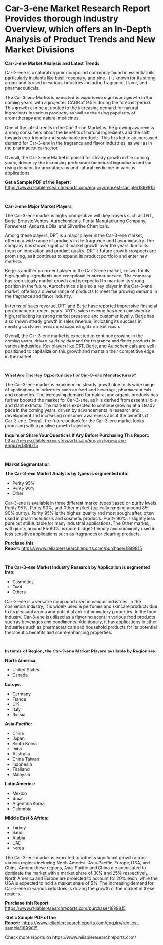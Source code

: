 <p><h1>Car-3-ene Market Research Report Provides thorough Industry Overview, which offers an In-Depth Analysis of Product Trends and New Market Divisions</h1></p><p><strong>Car-3-ene Market Analysis and Latest Trends</strong></p>
<p><p>Car-3-ene is a natural organic compound commonly found in essential oils, particularly in plants like basil, rosemary, and pine. It is known for its strong aroma and is used in various industries including fragrance, flavor, and pharmaceuticals.</p><p>The Car-3-ene Market is expected to experience significant growth in the coming years, with a projected CAGR of 9.5% during the forecast period. This growth can be attributed to the increasing demand for natural ingredients in various products, as well as the rising popularity of aromatherapy and natural medicines.</p><p>One of the latest trends in the Car-3-ene Market is the growing awareness among consumers about the benefits of natural ingredients and the shift towards eco-friendly and sustainable products. This has led to an increased demand for Car-3-ene in the fragrance and flavor industries, as well as in the pharmaceutical sector.</p><p>Overall, the Car-3-ene Market is poised for steady growth in the coming years, driven by the increasing preference for natural ingredients and the rising demand for aromatherapy and natural medicines in various applications.</p></p>
<p><strong>Get a Sample PDF of the Report:&nbsp;</strong> <a href="https://www.reliableresearchreports.com/enquiry/request-sample/1899815">https://www.reliableresearchreports.com/enquiry/request-sample/1899815</a></p>
<p>&nbsp;</p>
<p><strong>Car-3-ene Major Market Players</strong></p>
<p><p>The Car-3-ene market is highly competitive with key players such as DRT, Berje, Ernesto Ventos, Aurochemicals, Penta Manufacturing Company, Foreverest, Augustus Oils, and Silverline Chemicals. </p><p>Among these players, DRT is a major player in the Car-3-ene market, offering a wide range of products in the fragrance and flavor industry. The company has shown significant market growth over the years due to its focus on innovation and product quality. DRT's future growth prospects are promising, as it continues to expand its product portfolio and enter new markets.</p><p>Berje is another prominent player in the Car-3-ene market, known for its high-quality ingredients and exceptional customer service. The company has seen steady market growth and is expected to maintain its strong position in the future. Aurochemicals is also a key player in the Car-3-ene market, offering a diverse range of products to meet the growing demand in the fragrance and flavor industry.</p><p>In terms of sales revenue, DRT and Berje have reported impressive financial performance in recent years. DRT's sales revenue has been consistently high, reflecting its strong market presence and customer loyalty. Berje has also shown steady growth in sales revenue, indicating its success in meeting customer needs and expanding its market reach.</p><p>Overall, the Car-3-ene market is expected to continue growing in the coming years, driven by rising demand for fragrance and flavor products in various industries. Key players like DRT, Berje, and Aurochemicals are well-positioned to capitalize on this growth and maintain their competitive edge in the market.</p></p>
<p>&nbsp;</p>
<p><strong>What Are The Key Opportunities For Car-3-ene Manufacturers?</strong></p>
<p><p>The Car-3-ene market is experiencing steady growth due to its wide range of applications in industries such as food and beverage, pharmaceuticals, and cosmetics. The increasing demand for natural and organic products has further boosted the market for Car-3-ene, as it is derived from essential oils and plant extracts. The market is expected to continue growing at a steady pace in the coming years, driven by advancements in research and development and increasing consumer awareness about the benefits of Car-3-ene. Overall, the future outlook for the Car-3-ene market looks promising with a positive growth trajectory.</p></p>
<p><strong>Inquire or Share Your Questions If Any Before Purchasing This Report:</strong> <a href="https://www.reliableresearchreports.com/enquiry/pre-order-enquiry/1899815">https://www.reliableresearchreports.com/enquiry/pre-order-enquiry/1899815</a></p>
<p>&nbsp;</p>
<p><strong>Market Segmentation</strong></p>
<p><strong>The Car-3-ene Market Analysis by types is segmented into:</strong></p>
<p><ul><li>Purity 95%</li><li>Purity 90%</li><li>Other</li></ul></p>
<p><p>Car-3-ene is available in three different market types based on purity levels: Purity 95%, Purity 90%, and Other market (typically ranging around 85-90% purity). Purity 95% is the highest quality and most sought after, often used in pharmaceuticals and cosmetic products. Purity 90% is slightly less pure but still suitable for many industrial applications. The Other market, with purity around 85-90%, is more budget-friendly and commonly used in less sensitive applications such as fragrances or cleaning products.</p></p>
<p><strong>Purchase this Report:&nbsp;</strong><a href="https://www.reliableresearchreports.com/purchase/1899815">https://www.reliableresearchreports.com/purchase/1899815</a></p>
<p>&nbsp;</p>
<p><strong>The Car-3-ene Market Industry Research by Application is segmented into:</strong></p>
<p><ul><li>Cosmetics</li><li>Food</li><li>Others</li></ul></p>
<p><p>Car-3-ene is a versatile compound used in various industries. In the cosmetics industry, it is widely used in perfumes and skincare products due to its pleasant aroma and potential anti-inflammatory properties. In the food industry, Car-3-ene is utilized as a flavoring agent in various food products such as beverages and condiments. Additionally, it has applications in other industries such as pharmaceuticals and household products for its potential therapeutic benefits and scent-enhancing properties.</p></p>
<p>&nbsp;</p>
<p><strong>In terms of Region, the Car-3-ene Market Players available by Region are:</strong></p>
<p>
    <p> <strong> North America: </strong>
        <ul>
            <li>United States</li>
            <li>Canada</li>
        </ul>
        </p> 
    <p> <strong> Europe: </strong>
        <ul>
            <li>Germany</li>
            <li>France</li>
            <li>U.K.</li>
            <li>Italy</li>
            <li>Russia</li>
        </ul>
        </p> 
    <p> <strong> Asia-Pacific: </strong>
        <ul>
            <li>China</li>
            <li>Japan</li>
            <li>South Korea</li>
            <li>India</li>
            <li>Australia</li>
            <li>China Taiwan</li>
            <li>Indonesia</li>
            <li>Thailand</li>
            <li>Malaysia</li>
        </ul>
        </p> 
    <p> <strong> Latin America: </strong>
        <ul>
            <li>Mexico</li>
            <li>Brazil</li>
            <li>Argentina Korea</li>
            <li>Colombia</li>
        </ul>
        </p> 
    <p> <strong> Middle East & Africa: </strong>
        <ul>
            <li>Turkey</li>
            <li>Saudi</li>
            <li>Arabia</li>
            <li>UAE</li>
            <li>Korea</li>
        </ul>
    </p>
    </p>
<p><p>The Car-3-ene market is expected to witness significant growth across various regions including North America, Asia-Pacific, Europe, USA, and China. Among these regions, Asia-Pacific and China are anticipated to dominate the market with a market share of 30% and 25% respectively. North America and Europe are projected to account for 20% each, while the USA is expected to hold a market share of 5%. The increasing demand for Car-3-ene in various industries is driving the growth of the market in these regions.</p></p>
<p><strong>Purchase this Report: </strong><a href="https://www.reliableresearchreports.com/purchase/1899815">https://www.reliableresearchreports.com/purchase/1899815</a></p>
<p>&nbsp;<strong>Get a Sample PDF of the Report:&nbsp;&nbsp;</strong><a href="https://www.reliableresearchreports.com/enquiry/request-sample/1899815">https://www.reliableresearchreports.com/enquiry/request-sample/1899815</a></p>
<p><strong></strong></p>
<p>Check more reports on https://www.reliableresearchreports.com/</p>